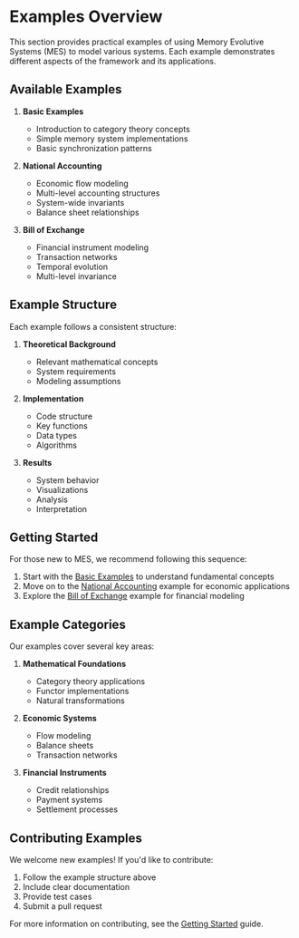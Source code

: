 # Examples Overview

This section provides practical examples of using Memory Evolutive Systems (MES) to model various systems. Each example demonstrates different aspects of the framework and its applications.

## Available Examples

1. **Basic Examples**
   - Introduction to category theory concepts
   - Simple memory system implementations
   - Basic synchronization patterns

2. **National Accounting**
   - Economic flow modeling
   - Multi-level accounting structures
   - System-wide invariants
   - Balance sheet relationships

3. **Bill of Exchange**
   - Financial instrument modeling
   - Transaction networks
   - Temporal evolution
   - Multi-level invariance

## Example Structure

Each example follows a consistent structure:

1. **Theoretical Background**
   - Relevant mathematical concepts
   - System requirements
   - Modeling assumptions

2. **Implementation**
   - Code structure
   - Key functions
   - Data types
   - Algorithms

3. **Results**
   - System behavior
   - Visualizations
   - Analysis
   - Interpretation

## Getting Started

For those new to MES, we recommend following this sequence:

1. Start with the [Basic Examples](../examples.md) to understand fundamental concepts
2. Move on to the [National Accounting](national_accounting.md) example for economic applications
3. Explore the [Bill of Exchange](boe_cycles.md) example for financial modeling

## Example Categories

Our examples cover several key areas:

1. **Mathematical Foundations**
   - Category theory applications
   - Functor implementations
   - Natural transformations

2. **Economic Systems**
   - Flow modeling
   - Balance sheets
   - Transaction networks

3. **Financial Instruments**
   - Credit relationships
   - Payment systems
   - Settlement processes

## Contributing Examples

We welcome new examples! If you'd like to contribute:

1. Follow the example structure above
2. Include clear documentation
3. Provide test cases
4. Submit a pull request

For more information on contributing, see the [Getting Started](../getting_started/index.md) guide. 